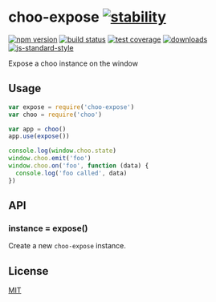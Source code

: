 # choo-expose [![stability][0]][1]
[![npm version][2]][3] [![build status][4]][5] [![test coverage][6]][7]
[![downloads][8]][9] [![js-standard-style][10]][11]

Expose a choo instance on the window

## Usage
```js
var expose = require('choo-expose')
var choo = require('choo')

var app = choo()
app.use(expose())

console.log(window.choo.state)
window.choo.emit('foo')
window.choo.on('foo', function (data) {
  console.log('foo called', data)
})
```

## API
### instance = expose()
Create a new `choo-expose` instance.

## License
[MIT](https://tldrlegal.com/license/mit-license)

[0]: https://img.shields.io/badge/stability-experimental-orange.svg?style=flat-square
[1]: https://nodejs.org/api/documentation.html#documentation_stability_index
[2]: https://img.shields.io/npm/v/choo-expose.svg?style=flat-square
[3]: https://npmjs.org/package/choo-expose
[4]: https://img.shields.io/travis/yoshuawuyts/choo-expose/master.svg?style=flat-square
[5]: https://travis-ci.org/yoshuawuyts/choo-expose
[6]: https://img.shields.io/codecov/c/github/yoshuawuyts/choo-expose/master.svg?style=flat-square
[7]: https://codecov.io/github/yoshuawuyts/choo-expose
[8]: http://img.shields.io/npm/dm/choo-expose.svg?style=flat-square
[9]: https://npmjs.org/package/choo-expose
[10]: https://img.shields.io/badge/code%20style-standard-brightgreen.svg?style=flat-square
[11]: https://github.com/feross/standard

